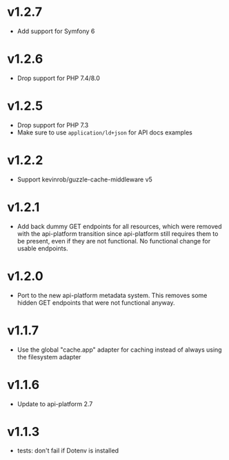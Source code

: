 # v1.2.7

* Add support for Symfony 6

# v1.2.6

* Drop support for PHP 7.4/8.0

# v1.2.5

* Drop support for PHP 7.3
* Make sure to use `application/ld+json` for API docs examples

# v1.2.2

* Support kevinrob/guzzle-cache-middleware v5

# v1.2.1

* Add back dummy GET endpoints for all resources, which were removed with the api-platform transition since api-platform still requires them to be present, even if they are not functional. No functional change for usable endpoints.

# v1.2.0

* Port to the new api-platform metadata system. This removes some hidden GET endpoints that were not functional anyway.

# v1.1.7

* Use the global "cache.app" adapter for caching instead of always using the filesystem adapter

# v1.1.6

* Update to api-platform 2.7

# v1.1.3

* tests: don't fail if Dotenv is installed